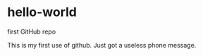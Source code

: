 # hello-world
first GitHub repo


This is my first use of github.  Just got a useless phone message.
